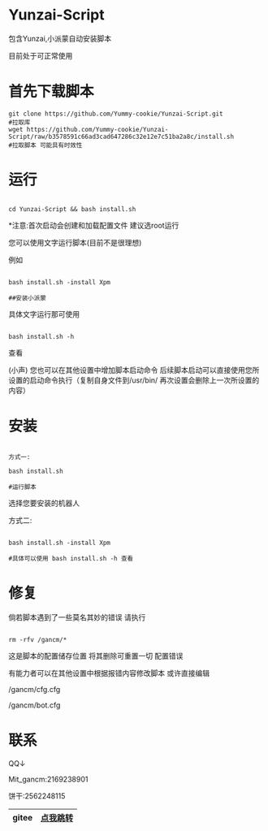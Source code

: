 # Yunzai-Script

包含Yunzai,小派蒙自动安装脚本

目前处于可正常使用

# 首先下载脚本

```
git clone https://github.com/Yummy-cookie/Yunzai-Script.git
#拉取库
wget https://github.com/Yummy-cookie/Yunzai-Script/raw/b3578591c66ad3cad647286c32e12e7c51ba2a8c/install.sh
#拉取脚本 可能具有时效性
```

# 运行

```

cd Yunzai-Script && bash install.sh

```

*注意:首次启动会创建和加载配置文件 建议选root运行

您可以使用文字运行脚本(目前不是很理想)

例如

```

bash install.sh -install Xpm

##安装小派蒙

```

具体文字运行那可使用

```

bash install.sh -h

```

查看

(小声) 您也可以在其他设置中增加脚本启动命令 后续脚本启动可以直接使用您所设置的启动命令执行（复制自身文件到/usr/bin/ 再次设置会删除上一次所设置的内容）

# 安装

```

方式一:

bash install.sh

#运行脚本

```

选择您要安装的机器人

方式二:

```

bash install.sh -install Xpm

#具体可以使用 bash install.sh -h 查看

```

# 修复

倘若脚本遇到了一些莫名其妙的错误 请执行

```

rm -rfv /gancm/*

```

这是脚本的配置储存位置 将其删除可重置一切 配置错误

有能力者可以在其他设置中根据报错内容修改脚本 或许直接编辑 

/gancm/cfg.cfg 

/gancm/bot.cfg

# 联系
QQ↓

Mit_gancm:2169238901

饼干:2562248115

| gitee | [点我跳转](https://gitee.com/Yummy-cookie/Yunzai-Script) |
|--------|----------------------------------------------------------|
